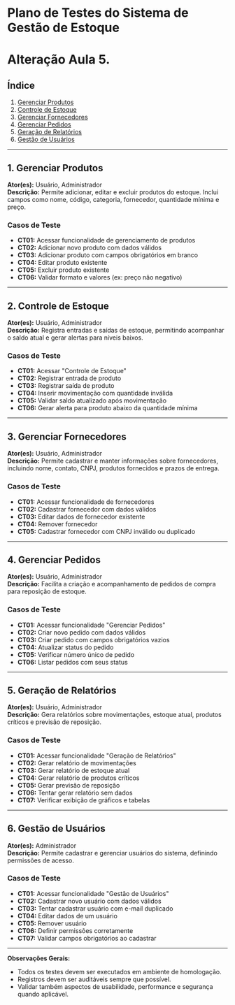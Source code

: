 # Plano de Testes do Sistema de Gestão de Estoque
# Alteração Aula 5.

## Índice
1. [Gerenciar Produtos](#1-gerenciar-produtos)  
2. [Controle de Estoque](#2-controle-de-estoque)  
3. [Gerenciar Fornecedores](#3-gerenciar-fornecedores)  
4. [Gerenciar Pedidos](#4-gerenciar-pedidos)  
5. [Geração de Relatórios](#5-gera%C3%A7%C3%A3o-de-relat%C3%B3rios)  
6. [Gestão de Usuários](#6-gest%C3%A3o-de-usu%C3%A1rios)  

---

## 1. Gerenciar Produtos
**Ator(es):** Usuário, Administrador  
**Descrição:** Permite adicionar, editar e excluir produtos do estoque. Inclui campos como nome, código, categoria, fornecedor, quantidade mínima e preço.

### Casos de Teste
- **CT01:** Acessar funcionalidade de gerenciamento de produtos  
- **CT02:** Adicionar novo produto com dados válidos  
- **CT03:** Adicionar produto com campos obrigatórios em branco  
- **CT04:** Editar produto existente  
- **CT05:** Excluir produto existente  
- **CT06:** Validar formato e valores (ex: preço não negativo)  

---

## 2. Controle de Estoque
**Ator(es):** Usuário, Administrador  
**Descrição:** Registra entradas e saídas de estoque, permitindo acompanhar o saldo atual e gerar alertas para níveis baixos.

### Casos de Teste
- **CT01:** Acessar "Controle de Estoque"  
- **CT02:** Registrar entrada de produto  
- **CT03:** Registrar saída de produto  
- **CT04:** Inserir movimentação com quantidade inválida  
- **CT05:** Validar saldo atualizado após movimentação  
- **CT06:** Gerar alerta para produto abaixo da quantidade mínima  

---

## 3. Gerenciar Fornecedores
**Ator(es):** Usuário, Administrador  
**Descrição:** Permite cadastrar e manter informações sobre fornecedores, incluindo nome, contato, CNPJ, produtos fornecidos e prazos de entrega.

### Casos de Teste
- **CT01:** Acessar funcionalidade de fornecedores  
- **CT02:** Cadastrar fornecedor com dados válidos  
- **CT03:** Editar dados de fornecedor existente  
- **CT04:** Remover fornecedor  
- **CT05:** Cadastrar fornecedor com CNPJ inválido ou duplicado  

---

## 4. Gerenciar Pedidos
**Ator(es):** Usuário, Administrador  
**Descrição:** Facilita a criação e acompanhamento de pedidos de compra para reposição de estoque.

### Casos de Teste
- **CT01:** Acessar funcionalidade "Gerenciar Pedidos"  
- **CT02:** Criar novo pedido com dados válidos  
- **CT03:** Criar pedido com campos obrigatórios vazios  
- **CT04:** Atualizar status do pedido  
- **CT05:** Verificar número único de pedido  
- **CT06:** Listar pedidos com seus status  

---

## 5. Geração de Relatórios
**Ator(es):** Usuário, Administrador  
**Descrição:** Gera relatórios sobre movimentações, estoque atual, produtos críticos e previsão de reposição.

### Casos de Teste
- **CT01:** Acessar funcionalidade "Geração de Relatórios"  
- **CT02:** Gerar relatório de movimentações  
- **CT03:** Gerar relatório de estoque atual  
- **CT04:** Gerar relatório de produtos críticos  
- **CT05:** Gerar previsão de reposição  
- **CT06:** Tentar gerar relatório sem dados  
- **CT07:** Verificar exibição de gráficos e tabelas  

---

## 6. Gestão de Usuários
**Ator(es):** Administrador  
**Descrição:** Permite cadastrar e gerenciar usuários do sistema, definindo permissões de acesso.

### Casos de Teste
- **CT01:** Acessar funcionalidade "Gestão de Usuários"  
- **CT02:** Cadastrar novo usuário com dados válidos  
- **CT03:** Tentar cadastrar usuário com e-mail duplicado  
- **CT04:** Editar dados de um usuário  
- **CT05:** Remover usuário  
- **CT06:** Definir permissões corretamente  
- **CT07:** Validar campos obrigatórios ao cadastrar  

---

**Observações Gerais:**  
- Todos os testes devem ser executados em ambiente de homologação.  
- Registros devem ser auditáveis sempre que possível.  
- Validar também aspectos de usabilidade, performance e segurança quando aplicável.
